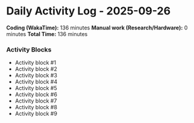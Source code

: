 # Daily Activity Log - 2025-09-26

**Coding (WakaTime):** 136 minutes
**Manual work (Research/Hardware):** 0 minutes
**Total Time:** 136 minutes

### Activity Blocks
- Activity block #1
- Activity block #2
- Activity block #3
- Activity block #4
- Activity block #5
- Activity block #6
- Activity block #7
- Activity block #8
- Activity block #9
